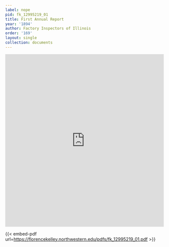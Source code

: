 ```yaml
---
label: nope
pid: fk_12995219_01
title: First Annual Report
year: '1894'
author: Factory Inspectors of Illinois
order: '169'
layout: single
collection: documents
---
```

<iframe src="https://northwestern.app.box.com/embed/s/cfps1lf5cc9bx4tf0i2oelwy8zqkjmoz?sortColumn=date&view=list" width="100%" height="550" frameborder="0" allowfullscreen webkitallowfullscreen msallowfullscreen></iframe>


{{< embed-pdf url=https://florencekelley.northwestern.edu/pdfs/fk_12995219_01.pdf >}}